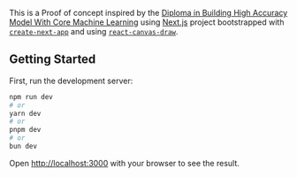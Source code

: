 This is a Proof of concept inspired by the [Diploma in Building High Accuracy Model With Core Machine Learning](https://alison.com/course/building-high-accuracy-model-with-core-machine-learning) using
[Next.js](https://nextjs.org/) project bootstrapped with [`create-next-app`](https://github.com/vercel/next.js/tree/canary/packages/create-next-app) and using [`react-canvas-draw`](https://www.npmjs.com/package/react-canvas-draw).

## Getting Started

First, run the development server:

```bash
npm run dev
# or
yarn dev
# or
pnpm dev
# or
bun dev
```

Open [http://localhost:3000](http://localhost:3000) with your browser to see the result.
